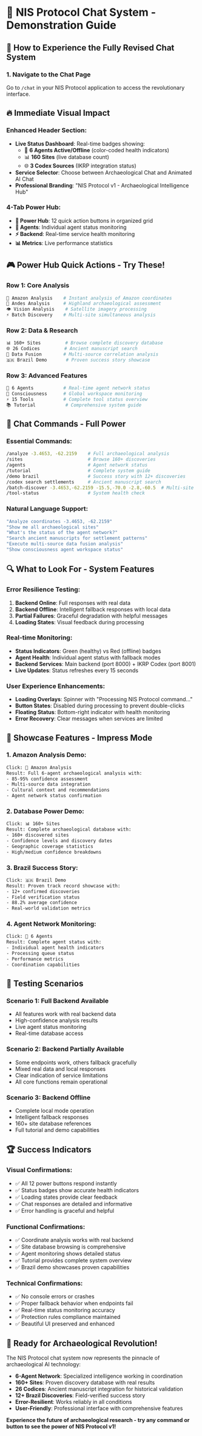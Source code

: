 # 🚀 NIS Protocol Chat System - Demonstration Guide

## 🎯 How to Experience the Fully Revised Chat System

### 1. **Navigate to the Chat Page**
Go to `/chat` in your NIS Protocol application to access the revolutionary interface.

## 🔥 **Immediate Visual Impact**

### **Enhanced Header Section:**
- **Live Status Dashboard**: Real-time badges showing:
  - 🤖 **6 Agents Active/Offline** (color-coded health indicators)
  - 📊 **160 Sites** (live database count)
  - 🌐 **3 Codex Sources** (IKRP integration status)
- **Service Selector**: Choose between Archaeological Chat and Animated AI Chat
- **Professional Branding**: "NIS Protocol v1 - Archaeological Intelligence Hub"

### **4-Tab Power Hub:**
- **🚀 Power Hub**: 12 quick action buttons in organized grid
- **🤖 Agents**: Individual agent status monitoring
- **⚡ Backend**: Real-time service health monitoring
- **📊 Metrics**: Live performance statistics

## 🎮 **Power Hub Quick Actions - Try These!**

### **Row 1: Core Analysis**
```bash
🧠 Amazon Analysis    # Instant analysis of Amazon coordinates
🧠 Andes Analysis     # Highland archaeological assessment  
👁️ Vision Analysis    # Satellite imagery processing
⚡ Batch Discovery    # Multi-site simultaneous analysis
```

### **Row 2: Data & Research**
```bash
📊 160+ Sites         # Browse complete discovery database
🌐 26 Codices         # Ancient manuscript search
🔗 Data Fusion        # Multi-source correlation analysis
🇧🇷 Brazil Demo       # Proven success story showcase
```

### **Row 3: Advanced Features**
```bash
🤖 6 Agents           # Real-time agent network status
🧠 Consciousness      # Global workspace monitoring
⚡ 15 Tools           # Complete tool status overview
📚 Tutorial           # Comprehensive system guide
```

## 💬 **Chat Commands - Full Power**

### **Essential Commands:**
```bash
/analyze -3.4653, -62.2159    # Full archaeological analysis
/sites                        # Browse 160+ discoveries
/agents                       # Agent network status
/tutorial                     # Complete system guide
/demo brazil                  # Success story with 12+ discoveries
/codex search settlements     # Ancient manuscript search
/batch-discover -3.4653,-62.2159 -15.5,-70.0 -2.8,-60.5  # Multi-site
/tool-status                  # System health check
```

### **Natural Language Support:**
```bash
"Analyze coordinates -3.4653, -62.2159"
"Show me all archaeological sites"
"What's the status of the agent network?"
"Search ancient manuscripts for settlement patterns"
"Execute multi-source data fusion analysis"
"Show consciousness agent workspace status"
```

## 🔍 **What to Look For - System Features**

### **Error Resilience Testing:**
1. **Backend Online**: Full responses with real data
2. **Backend Offline**: Intelligent fallback responses with local data
3. **Partial Failures**: Graceful degradation with helpful messages
4. **Loading States**: Visual feedback during processing

### **Real-time Monitoring:**
- **Status Indicators**: Green (healthy) vs Red (offline) badges
- **Agent Health**: Individual agent status with fallback modes
- **Backend Services**: Main backend (port 8000) + IKRP Codex (port 8001)
- **Live Updates**: Status refreshes every 15 seconds

### **User Experience Enhancements:**
- **Loading Overlays**: Spinner with "Processing NIS Protocol command..."
- **Button States**: Disabled during processing to prevent double-clicks
- **Floating Status**: Bottom-right indicator with health monitoring
- **Error Recovery**: Clear messages when services are limited

## 🌟 **Showcase Features - Impress Mode**

### **1. Amazon Analysis Demo:**
```bash
Click: 🧠 Amazon Analysis
Result: Full 6-agent archaeological analysis with:
- 85-95% confidence assessment
- Multi-source data integration
- Cultural context and recommendations
- Agent network status confirmation
```

### **2. Database Power Demo:**
```bash
Click: 📊 160+ Sites
Result: Complete archaeological database with:
- 160+ discovered sites
- Confidence levels and discovery dates
- Geographic coverage statistics
- High/medium confidence breakdowns
```

### **3. Brazil Success Story:**
```bash
Click: 🇧🇷 Brazil Demo
Result: Proven track record showcase with:
- 12+ confirmed discoveries
- Field verification status
- 88.2% average confidence
- Real-world validation metrics
```

### **4. Agent Network Monitoring:**
```bash
Click: 🤖 6 Agents
Result: Complete agent status with:
- Individual agent health indicators
- Processing queue status
- Performance metrics
- Coordination capabilities
```

## 🎯 **Testing Scenarios**

### **Scenario 1: Full Backend Available**
- All features work with real backend data
- High-confidence analysis results
- Live agent status monitoring
- Real-time database access

### **Scenario 2: Backend Partially Available**
- Some endpoints work, others fallback gracefully
- Mixed real data and local responses
- Clear indication of service limitations
- All core functions remain operational

### **Scenario 3: Backend Offline**
- Complete local mode operation
- Intelligent fallback responses
- 160+ site database references
- Full tutorial and demo capabilities

## 🏆 **Success Indicators**

### **Visual Confirmations:**
- ✅ All 12 power buttons respond instantly
- ✅ Status badges show accurate health indicators
- ✅ Loading states provide clear feedback
- ✅ Chat responses are detailed and informative
- ✅ Error handling is graceful and helpful

### **Functional Confirmations:**
- ✅ Coordinate analysis works with real backend
- ✅ Site database browsing is comprehensive
- ✅ Agent monitoring shows detailed status
- ✅ Tutorial provides complete system overview
- ✅ Brazil demo showcases proven capabilities

### **Technical Confirmations:**
- ✅ No console errors or crashes
- ✅ Proper fallback behavior when endpoints fail
- ✅ Real-time status monitoring accuracy
- ✅ Protection rules compliance maintained
- ✅ Beautiful UI preserved and enhanced

## 🚀 **Ready for Archaeological Revolution!**

The NIS Protocol chat system now represents the pinnacle of archaeological AI technology:

- **6-Agent Network**: Specialized intelligence working in coordination
- **160+ Sites**: Proven discovery database with real results
- **26 Codices**: Ancient manuscript integration for historical validation
- **12+ Brazil Discoveries**: Field-verified success story
- **Error-Resilient**: Works reliably in all conditions
- **User-Friendly**: Professional interface with comprehensive features

**Experience the future of archaeological research - try any command or button to see the power of NIS Protocol v1!** 